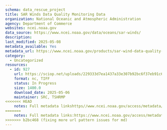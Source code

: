 ```yaml
---
schema: data_rescue_project 
title: SAR Winds Data Quality Monitoring Data
organization: National Oceanic and Atmospheric Administration
agency: Department of Commerce
websites: ncei.noaa.gov
data_source: https://www.ncei.noaa.gov/data/oceans/sar-winds/
description: 
last_modified: 2025-05-08
metadata_available: Yes
metadata_url: https://www.ncei.noaa.gov/products/sar-wind-data-quality-monitoring
category:
  - Uncategorized
resources:
  - id: 927
    url: https://sciop.net/uploads/229333d7ea1437a33e307b92bc6f37eb91c6a56c
    format: nc, TIFF
    status: In Progress
    size: 1400.0
    download_date: 2025-05-06
    maintainer: SRC, TSHRMP
<<<<<<< HEAD
    notes: Full metadata linkshttps//www.ncei.noaa.gov/access/metadata/landing-page/bin/iso?id=gov.noaa.nodcSAR-Winds-RCM,https//www.ncei.noaa.gov/access/metadata/landing-page/bin/iso?id=gov.noaa.nodcSAR-Winds-RADARSAT2,https//www.ncei.noaa.gov/access/metadata/landing-page/bin/iso?id=gov.noaa.nodcSAR-Winds-Sentinel1Alternate torrent location  https//academictorrents.com/details/229333d7ea1437a33e307b92bc6f37eb91c6a56c
=======
    notes: Full metadata links:https://www.ncei.noaa.gov/access/metadata/landing-page/bin/iso?id=gov.noaa.nodc:SAR-Winds-RCM,https://www.ncei.noaa.gov/access/metadata/landing-page/bin/iso?id=gov.noaa.nodc:SAR-Winds-RADARSAT2,https://www.ncei.noaa.gov/access/metadata/landing-page/bin/iso?id=gov.noaa.nodc:SAR-Winds-Sentinel1Alternate torrent location:  https://academictorrents.com/details/229333d7ea1437a33e307b92bc6f37eb91c6a56c
>>>>>>> b2bc468 (fixing more url pattern issues for md)
---
```

